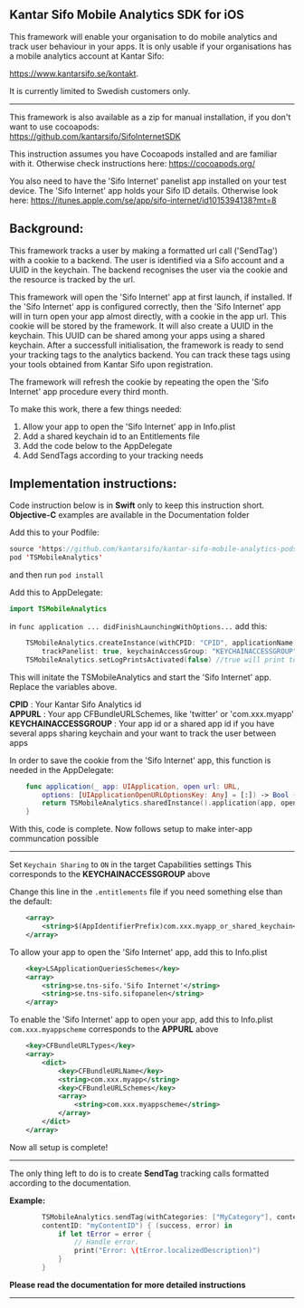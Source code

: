 Kantar Sifo Mobile Analytics SDK for iOS
---
This framework will enable your organisation to do mobile analytics and track user behaviour in your apps. 
It is only usable if your organisations has a mobile analytics account at Kantar Sifo: 

https://www.kantarsifo.se/kontakt. 

It is currently limited to Swedish customers only.

---
This framework is also available as a zip for manual installation, if you don't want to use cocoapods:   
https://github.com/kantarsifo/SifoInternetSDK 

This instruction assumes you have Cocoapods installed and are familiar with it.
Otherwise check instructions here: https://cocoapods.org/

You also need to have the 'Sifo Internet' panelist app installed on your test device. The 'Sifo Internet' app holds your Sifo ID details. Otherwise look here: https://itunes.apple.com/se/app/sifo-internet/id1015394138?mt=8

**Background:**
---
This framework tracks a user by making a formatted url call ('SendTag') with a cookie to a backend. The user is identified via a Sifo account and a UUID in the keychain. The backend recognises the user via the cookie and the resource is tracked by the url. 

This framework will open the 'Sifo Internet' app at first launch, if installed. If the 'Sifo Internet' app is configured correctly, then the 'Sifo Internet' app will in turn open your app almost directly, with a cookie in the app url. This cookie will be stored by the framework. It will also create a UUID in the keychain. This UUID can be shared among your apps using a shared keychain. After a successfull initialisation, the framework is ready to send your tracking tags to the analytics backend. You can track these tags using your tools obtained from Kantar Sifo upon registration.

The framework will refresh the cookie by repeating the open the 'Sifo Internet' app procedure every third month.

To make this work, there a few things needed:
1. Allow your app to open the 'Sifo Internet' app in Info.plist
2. Add a shared keychain id to an Entitlements file
3. Add the code below to the AppDelegate
4. Add SendTags according to your tracking needs

**Implementation instructions:**
---
Code instruction below is in **Swift** only to keep this instruction short.  **Objective-C** examples are available in the Documentation folder 

Add this to your Podfile:
``` SWIFT
source 'https://github.com/kantarsifo/kantar-sifo-mobile-analytics-podspec.git'
pod 'TSMobileAnalytics' 
```
and then run `pod install`

Add this to AppDelegate:
``` SWIFT
import TSMobileAnalytics
```
in `func application ... didFinishLaunchingWithOptions...` add this:
``` SWIFT
    TSMobileAnalytics.createInstance(withCPID: "CPID", applicationName: "APPURL", 
        trackPanelist: true, keychainAccessGroup: "KEYCHAINACCESSGROUP")
    TSMobileAnalytics.setLogPrintsActivated(false) //true will print to the debug log
```
This will initate the TSMobileAnalytics and start the 'Sifo Internet' app. Replace the variables above.

**CPID** : Your Kantar Sifo Analytics id  
**APPURL** : Your app CFBundleURLSchemes, like 'twitter' or 'com.xxx.myapp'   
**KEYCHAINACCESSGROUP** : Your app id or a shared app id if you have several apps sharing keychain and your want to track the user between apps  


In order to save the cookie from the 'Sifo Internet' app, this function is needed in the AppDelegate: 
``` SWIFT
    func application(_ app: UIApplication, open url: URL, 
        options: [UIApplicationOpenURLOptionsKey: Any] = [:]) -> Bool {
        return TSMobileAnalytics.sharedInstance().application(app, open: url, options: options)
    }
```

With this, code is complete. Now follows setup to make inter-app communcation possible

----
Set `Keychain Sharing` to `ON` in the target Capabilities settings
This corresponds to the **KEYCHAINACCESSGROUP** above

Change this line in the `.entitlements` file if you need something else than the default:
``` XML
	<array>
		<string>$(AppIdentifierPrefix)com.xxx.myapp_or_shared_keychain</string>
	</array>
```

To allow your app to open the 'Sifo Internet' app, add this to Info.plist
``` XML
	<key>LSApplicationQueriesSchemes</key>
	<array>
		<string>se.tns-sifo.'Sifo Internet'</string>
		<string>se.tns-sifo.sifopanelen</string>
	</array>
```

To enable the 'Sifo Internet' app to open your app, add this to Info.plist
`com.xxx.myappscheme` corresponds to the **APPURL** above
``` XML
	<key>CFBundleURLTypes</key>
	<array>
		<dict>
			<key>CFBundleURLName</key>
			<string>com.xxx.myapp</string>
			<key>CFBundleURLSchemes</key>
			<array>
				<string>com.xxx.myappscheme</string>
			</array>
		</dict>
	</array>
```

Now all setup is complete!

----
The only thing left to do is to create **SendTag** tracking calls formatted according to the documentation.

**Example:**
``` SWIFT
        TSMobileAnalytics.sendTag(withCategories: ["MyCategory"], contentName: "", 
        contentID: "myContentID") { (success, error) in
            if let tError = error {
                // Handle error.
                print("Error: \(tError.localizedDescription)")
            }
        }
```

**Please read the documentation for more detailed instructions**

----

